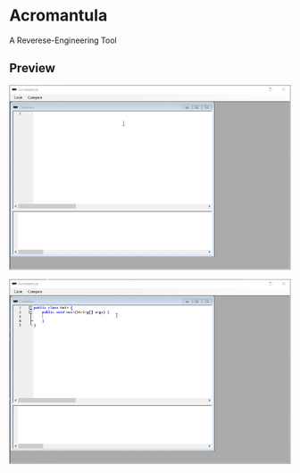 # Acromantula
A Reverese-Engineering Tool

## Preview
![](acromantula_gui/codeview.gif)


![](acromantula_gui/indent.gif)
